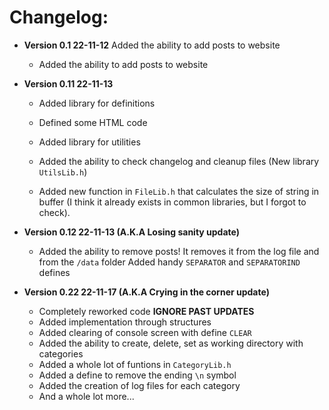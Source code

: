 # Changelog:

* **Version 0.1 22-11-12** Added the ability to add posts to website
    * Added the ability to add posts to website

* **Version 0.11 22-11-13**

    * Added library for definitions

    * Defined some HTML code

    * Added library for utilities

    * Added the ability to check changelog and cleanup files (New library `UtilsLib.h`)

    * Added new function in `FileLib.h` that calculates the size of string in buffer
    (I think it already exists in common libraries, but I forgot to check).

* **Version 0.12 22-11-13 (A.K.A Losing sanity update)**

    * Added the ability to remove posts!
    It removes it from the log file and from the `/data` folder
    Added handy `SEPARATOR` and `SEPARATORIND` defines

* **Version 0.22 22-11-17 (A.K.A Crying in the corner update)**
  * Completely reworked code **IGNORE PAST UPDATES**
  * Added implementation through structures
  * Added clearing of console screen with define `CLEAR`
  * Added the ability to create, delete, set as working directory with categories
  * Added a whole lot of funtions in `CategoryLib.h`
  * Added a define to remove the ending `\n` symbol
  * Added the creation of log files for each category
  * And a whole lot more...
